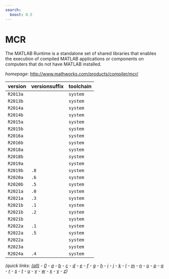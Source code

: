 ```yaml
---
search:
  boost: 0.5
---
```

# MCR

The MATLAB Runtime is a standalone set of shared libraries  that enables the execution of compiled MATLAB applications  or components on computers that do not have MATLAB installed.

*homepage*: <http://www.mathworks.com/products/compiler/mcr/>

version | versionsuffix | toolchain
--------|---------------|----------
``R2013a`` |  | ``system``
``R2013b`` |  | ``system``
``R2014a`` |  | ``system``
``R2014b`` |  | ``system``
``R2015a`` |  | ``system``
``R2015b`` |  | ``system``
``R2016a`` |  | ``system``
``R2016b`` |  | ``system``
``R2018a`` |  | ``system``
``R2018b`` |  | ``system``
``R2019a`` |  | ``system``
``R2019b`` | ``.8`` | ``system``
``R2020a`` | ``.6`` | ``system``
``R2020b`` | ``.5`` | ``system``
``R2021a`` | ``.0`` | ``system``
``R2021a`` | ``.3`` | ``system``
``R2021b`` | ``.1`` | ``system``
``R2021b`` | ``.2`` | ``system``
``R2021b`` |  | ``system``
``R2022a`` | ``.1`` | ``system``
``R2022a`` | ``.5`` | ``system``
``R2022a`` |  | ``system``
``R2023a`` |  | ``system``
``R2024a`` | ``.4`` | ``system``


*(quick links: [(all)](../index.md) - [0](../0/index.md) - [a](../a/index.md) - [b](../b/index.md) - [c](../c/index.md) - [d](../d/index.md) - [e](../e/index.md) - [f](../f/index.md) - [g](../g/index.md) - [h](../h/index.md) - [i](../i/index.md) - [j](../j/index.md) - [k](../k/index.md) - [l](../l/index.md) - [m](../m/index.md) - [n](../n/index.md) - [o](../o/index.md) - [p](../p/index.md) - [q](../q/index.md) - [r](../r/index.md) - [s](../s/index.md) - [t](../t/index.md) - [u](../u/index.md) - [v](../v/index.md) - [w](../w/index.md) - [x](../x/index.md) - [y](../y/index.md) - [z](../z/index.md))*

